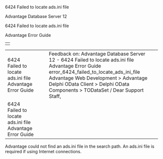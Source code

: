 6424 Failed to locate ads.ini file




Advantage Database Server 12  

6424 Failed to locate ads.ini file

Advantage Error Guide

|  |
| --- |
|  |

|  |  |  |  |  |
| --- | --- | --- | --- | --- |
| 6424 Failed to locate ads.ini file  Advantage Error Guide |  |  | Feedback on: Advantage Database Server 12 - 6424 Failed to locate ads.ini file Advantage Error Guide error\_6424\_failed\_to\_locate\_ads\_ini\_file Advantage Web Development > Advantage Delphi OData Client > Delphi OData Components > TODataSet / Dear Support Staff, |  |
| 6424 Failed to locate ads.ini file  Advantage Error Guide |  |  |  |  |

Advantage could not find an ads.ini file in the search path. An ads.ini file is required if using Internet connections.
